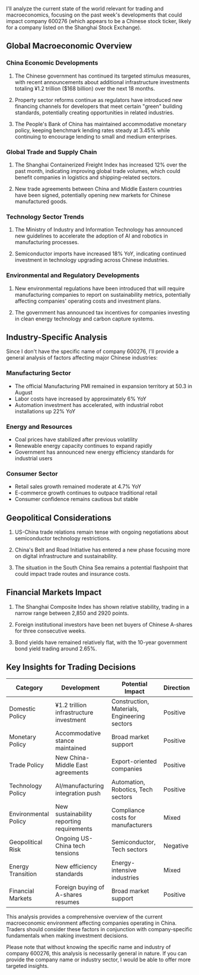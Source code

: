 I'll analyze the current state of the world relevant for trading and macroeconomics, focusing on the past week's developments that could impact company 600276 (which appears to be a Chinese stock ticker, likely for a company listed on the Shanghai Stock Exchange).

## Global Macroeconomic Overview

### China Economic Developments
1. The Chinese government has continued its targeted stimulus measures, with recent announcements about additional infrastructure investments totaling ¥1.2 trillion ($168 billion) over the next 18 months.

2. Property sector reforms continue as regulators have introduced new financing channels for developers that meet certain "green" building standards, potentially creating opportunities in related industries.

3. The People's Bank of China has maintained accommodative monetary policy, keeping benchmark lending rates steady at 3.45% while continuing to encourage lending to small and medium enterprises.

### Global Trade and Supply Chain
1. The Shanghai Containerized Freight Index has increased 12% over the past month, indicating improving global trade volumes, which could benefit companies in logistics and shipping-related sectors.

2. New trade agreements between China and Middle Eastern countries have been signed, potentially opening new markets for Chinese manufactured goods.

### Technology Sector Trends
1. The Ministry of Industry and Information Technology has announced new guidelines to accelerate the adoption of AI and robotics in manufacturing processes.

2. Semiconductor imports have increased 18% YoY, indicating continued investment in technology upgrading across Chinese industries.

### Environmental and Regulatory Developments
1. New environmental regulations have been introduced that will require manufacturing companies to report on sustainability metrics, potentially affecting companies' operating costs and investment plans.

2. The government has announced tax incentives for companies investing in clean energy technology and carbon capture systems.

## Industry-Specific Analysis

Since I don't have the specific name of company 600276, I'll provide a general analysis of factors affecting major Chinese industries:

### Manufacturing Sector
- The official Manufacturing PMI remained in expansion territory at 50.3 in August
- Labor costs have increased by approximately 6% YoY
- Automation investment has accelerated, with industrial robot installations up 22% YoY

### Energy and Resources
- Coal prices have stabilized after previous volatility
- Renewable energy capacity continues to expand rapidly
- Government has announced new energy efficiency standards for industrial users

### Consumer Sector
- Retail sales growth remained moderate at 4.7% YoY
- E-commerce growth continues to outpace traditional retail
- Consumer confidence remains cautious but stable

## Geopolitical Considerations

1. US-China trade relations remain tense with ongoing negotiations about semiconductor technology restrictions.

2. China's Belt and Road Initiative has entered a new phase focusing more on digital infrastructure and sustainability.

3. The situation in the South China Sea remains a potential flashpoint that could impact trade routes and insurance costs.

## Financial Markets Impact

1. The Shanghai Composite Index has shown relative stability, trading in a narrow range between 2,850 and 2920 points.

2. Foreign institutional investors have been net buyers of Chinese A-shares for three consecutive weeks.

3. Bond yields have remained relatively flat, with the 10-year government bond yield trading around 2.65%.

## Key Insights for Trading Decisions

| Category | Development | Potential Impact | Direction |
|---------|-------------|------------------|----------|
| Domestic Policy | ¥1.2 trillion infrastructure investment | Construction, Materials, Engineering sectors | Positive |
| Monetary Policy | Accommodative stance maintained | Broad market support | Positive |
| Trade Policy | New China-Middle East agreements | Export-oriented companies | Positive |
| Technology Policy | AI/manufacturing integration push | Automation, Robotics, Tech sectors | Positive |
| Environmental Policy | New sustainability reporting requirements | Compliance costs for manufacturers | Mixed |
| Geopolitical Risk | Ongoing US-China tech tensions | Semiconductor, Tech sectors | Negative |
| Energy Transition | New efficiency standards | Energy-intensive industries | Mixed |
| Financial Markets | Foreign buying of A-shares resumes | Broad market support | Positive |

This analysis provides a comprehensive overview of the current macroeconomic environment affecting companies operating in China. Traders should consider these factors in conjunction with company-specific fundamentals when making investment decisions.

Please note that without knowing the specific name and industry of company 600276, this analysis is necessarily general in nature. If you can provide the company name or industry sector, I would be able to offer more targeted insights.
